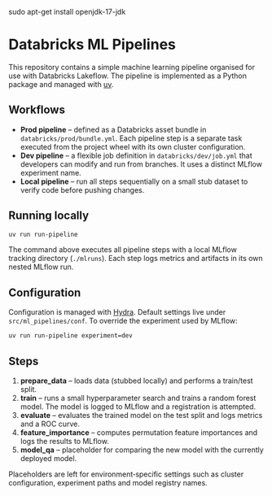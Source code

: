 sudo apt-get install openjdk-17-jdk



# Databricks ML Pipelines

This repository contains a simple machine learning pipeline organised for
use with Databricks Lakeflow.  The pipeline is implemented as a Python
package and managed with [uv](https://docs.astral.sh/uv/).

## Workflows

* **Prod pipeline** – defined as a Databricks asset bundle in
  `databricks/prod/bundle.yml`. Each pipeline step is a separate task
  executed from the project wheel with its own cluster configuration.
* **Dev pipeline** – a flexible job definition in `databricks/dev/job.yml`
  that developers can modify and run from branches.  It uses a distinct
  MLflow experiment name.
* **Local pipeline** – run all steps sequentially on a small stub
  dataset to verify code before pushing changes.

## Running locally

```bash
uv run run-pipeline
```

The command above executes all pipeline steps with a local MLflow
tracking directory (`./mlruns`).  Each step logs metrics and artifacts in
its own nested MLflow run.

## Configuration

Configuration is managed with [Hydra](https://hydra.cc/).  Default
settings live under `src/ml_pipelines/conf`.  To override the experiment
used by MLflow:

```bash
uv run run-pipeline experiment=dev
```

## Steps

1. **prepare_data** – loads data (stubbed locally) and performs a
   train/test split.
2. **train** – runs a small hyperparameter search and trains a random
   forest model.  The model is logged to MLflow and a registration is
   attempted.
3. **evaluate** – evaluates the trained model on the test split and logs
   metrics and a ROC curve.
4. **feature_importance** – computes permutation feature importances and
   logs the results to MLflow.
5. **model_qa** – placeholder for comparing the new model with the
   currently deployed model.

Placeholders are left for environment‑specific settings such as cluster
configuration, experiment paths and model registry names.

